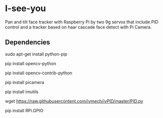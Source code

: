 # I-see-you
Pan and tilt face tracker with Raspberry Pi by two 9g servos that include PID control and a tracker based on haar cascade face detect with Pi Camera.


## Dependencies

sudo apt-get install python-pip

pip install opencv-python

pip install opencv-contrib-python

pip install picamera

pip install imutils

wget https://raw.githubusercontent.com/ivmech/ivPID/master/PID.py

pip install RPi.GPIO
